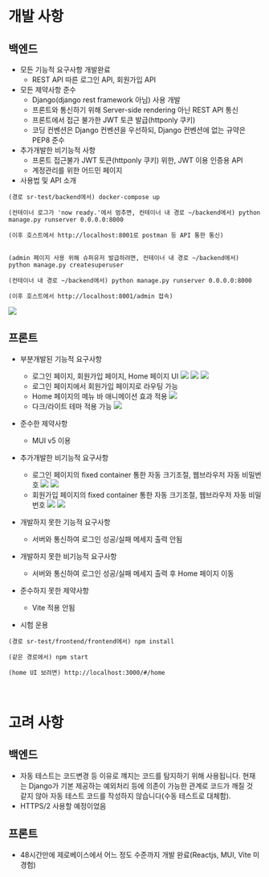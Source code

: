 # 개발 사항

## 백엔드

- 모든 기능적 요구사항 개발완료
    - REST API 따른 로그인 API, 회원가입 API
- 모든 제약사항 준수
    - Django(django rest framework 아님) 사용 개발
    - 프론트와 통신하기 위해 Server-side rendering 아닌 REST API 통신
    - 프론트에서 접근 불가한 JWT 토큰 발급(httponly 쿠키) 
    - 코딩 컨벤션은 Django 컨벤션을 우선하되, Django 컨벤션에 없는 규약은 PEP8 준수
- 추가개발한 비기능적 사항 
    - 프론트 접근불가 JWT 토큰(httponly 쿠키) 위한, JWT 이용 인증용 API
    - 계정관리를 위한 어드민 페이지
- 사용법 및 API 소개
```
(경로 sr-test/backend에서) docker-compose up

(컨테이너 로그가 'now ready.'에서 멈추면, 컨테이너 내 경로 ~/backend에서) python manage.py runserver 0.0.0.0:8000

(이후 호스트에서 http://localhost:8001로 postman 등 API 통한 통신)


(admin 페이지 사용 위해 슈퍼유저 발급하려면, 컨테이너 내 경로 ~/backend에서) python manage.py createsuperuser

(컨테이너 내 경로 ~/backend에서) python manage.py runserver 0.0.0.0:8000

(이후 호스트에서 http://localhost:8001/admin 접속)
```
<img src="./backend/sr-test-backend-api.png"></img>

## 프론트

- 부분개발된 기능적 요구사항 
    - 로그인 페이지, 회원가입 페이지, Home 페이지 UI 
<img src="./frontend/sr-test-signin.png"></img>
<img src="./frontend/sr-test-signup.png"></img>
<img src="./frontend/sr-test-home.png"></img>
    - 로그인 페이지에서 회원가입 페이지로 라우팅 가능
    - Home 페이지의 메뉴 바 애니메이션 효과 적용
<img src="./frontend/sr-test-home-menu.png"></img>
    - 다크/라이트 테마 적용 가능
<img src="./frontend/sr-test-home-dark.png"></img>

- 준수한 제약사항
    - MUI v5 이용
- 추가개발한 비기능적 요구사항
    - 로그인 페이지의 fixed container 통한 자동 크기조절, 웹브라우저 자동 비밀번호
<img src="./frontend/sr-test-signin-fixed.png"></img>
<img src="./frontend/sr-test-signin-auto-pass.png"></img>
    - 회원가입 페이지의 fixed container 통한 자동 크기조절, 웹브라우저 자동 비밀번호
<img src="./frontend/sr-test-signup-fixed.png"></img>
<img src="./frontend/sr-test-signup-auto-pass.png"></img>
- 개발하지 못한 기능적 요구사항
    - 서버와 통신하여 로그인 성공/실패 메세지 출력 안됨
- 개발하지 못한 비기능적 요구사항
    - 서버와 통신하여 로그인 성공/실패 메세지 출력 후 Home 페이지 이동
- 준수하지 못한 제약사항
    - Vite 적용 안됨
- 시험 운용
```
(경로 sr-test/frontend/frontend에서) npm install

(같은 경로에서) npm start

(home UI 보려면) http://localhost:3000/#/home
```



<br>

# 고려 사항

## 백엔드

- 자동 테스트는 코드변경 등 이유로 꺠지는 코드를 탐지하기 위해 사용됩니다. 현재는 Django가 기본 제공하는 예외처리 등에 의존이 가능한 관계로 코드가 깨질 것 같지 않아 자동 테스트 코드를 작성하지 않습니다(수동 테스트로 대체함).
- HTTPS/2 사용할 예정이었음

## 프론트

- 48시간만에 제로베이스에서 어느 정도 수준까지 개발 완료(Reactjs, MUI, Vite 미경험)
